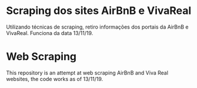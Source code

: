 # Scraping dos sites AirBnB e VivaReal

Utilizando técnicas de scraping, retiro informações dos portais da AirBnB e VivaReal. Funciona da data 13/11/19.

# Web Scraping

This repository is an attempt at web scraping AirBnB and Viva Real websites, the code works as of 13/11/19.
